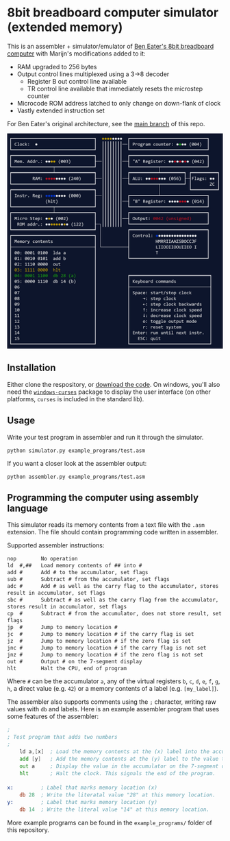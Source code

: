 8bit breadboard computer simulator (extended memory)
====================================================

This is an assembler + simulator/emulator of [Ben Eater's 8bit breadboard computer](https://www.youtube.com/playlist?list=PLowKtXNTBypGqImE405J2565dvjafglHU) with Marijn's modifications added to it:

 - RAM upgraded to 256 bytes
 - Output control lines multiplexed using a 3->8 decoder
   - Register B out control line available
   - TR control line available that immediately resets the microstep counter
 - Microcode ROM address latched to only change on down-flank of clock
 - Vastly extended instruction set

For Ben Eater's original architecture, see the [main branch](https://github.com/wmvanvliet/8bit/tree/main) of this repo.

<img alt="Screenshot of the simulator in action" src="screenshot.jpg" width="600">


Installation
------------
Either clone the respository, or [download the code](https://github.com/wmvanvliet/8bit/archive/refs/heads/main.zip). On windows, you'll also need the [`windows-curses`](https://pypi.org/project/windows-curses/) package to display the user interface (on other platforms, `curses` is included in the standard lib).

Usage
-----
Write your test program in assembler and run it through the simulator.
```
python simulator.py example_programs/test.asm
```

If you want a closer look at the assembler output:
```
python assembler.py example_programs/test.asm
```


Programming the computer using assembly language
------------------------------------------------

This simulator reads its memory contents from a text file with the `.asm` extension. The file should contain programming code written in assembler.

Supported assembler instructions:

```
nop        No operation
ld  #,##   Load memory contents of ## into #
add #      Add # to the accumulator, set flags
sub #      Subtract # from the accumulator, set flags
adc #      Add # as well as the carry flag to the accumulator, stores result in accumulator, set flags
sbc #      Subtract # as well as the carry flag from the accumulator, stores result in accumulator, set flags
cp  #      Subtract # from the accumulator, does not store result, set flags
jp  #      Jump to memory location #
jc  #      Jump to memory location # if the carry flag is set
jz  #      Jump to memory location # if the zero flag is set
jnc #      Jump to memory location # if the carry flag is not set
jnz #      Jump to memory location # if the zero flag is not set
out #      Output # on the 7-segment display
hlt        Halt the CPU, end of program
```

Where `#` can be the accumulator `a`, any of the virtual registers `b`, `c`, `d`, `e`, `f`, `g`, `h`, a direct value (e.g. `42`) or a memory contents of a label (e.g. `[my_label]`).

The assembler also supports comments using the `;` character, writing raw values with `db` and labels. Here is an example assembler program that uses some features of the assembler:
```asm
;
; Test program that adds two numbers
;
	ld a,[x]  ; Load the memory contents at the (x) label into the accumulator
	add [y]   ; Add the memory contents at the (y) label to the value the accumulator
	out a     ; Display the value in the accumulator on the 7-segment display.
	hlt       ; Halt the clock. This signals the end of the program.

x:         ; Label that marks memory location (x)
	db 28  ; Write the literatal value "28" at this memory location.
y:         ; Label that marks memory location (y)
	db 14  ; Write the literal value "14" at this memory location.
``` 

More example programs can be found in the `example_programs/` folder of this repository.
